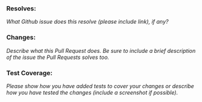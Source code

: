 ### Resolves:

_What Github issue does this resolve (please include link), if any?_

### Changes:

_Describe what this Pull Request does. Be sure to include a brief description of the issue the Pull Requests solves too._

### Test Coverage:

_Please show how you have added tests to cover your changes or describe how you have tested the changes (include a screenshot if possible)._
